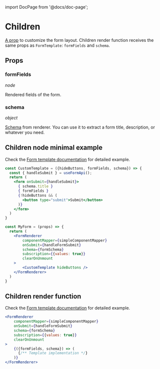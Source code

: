 import DocPage from '@docs/doc-page';

<DocPage>

# Children

[A prop](/components/renderer#children) to customize the form layout. Children render function receives the same props as `FormTemplate`:&nbsp;`formFields` and `schema`.

## Props

### formFields

*node*

Rendered fields of the form.

### schema

*object*

[Schema](/components/renderer#schema) from renderer. You can use it to extract a form title, description, or whatever you need.

## Children node minimal example

Check the [Form template documentation](/components/form-template) for detailed example.

```jsx
const CustomTemplate = ({hideButtons, formFields, schema}) => {
  const { handleSubmit } = useFormApi();
  return (
    <form onSubmit={handleSubmit}>
      { schema.title }
      { formFields }
      {!hideButtons && (
        <button type="submit">Submit</button>
      )}
    </form>
  )
}

const MyForm = (props) => {
  return (
    <FormRenderer
        componentMapper={simpleComponentMapper}
        onSubmit={handleFormSubmit}
        schema={formSchema}
        subscription={{values: true}}
        clearOnUnmount
    >
        <CustomTemplate hideButtons />
    </FormRenderer>
  )
}
```

## Children render function

Check the [Form template documentation](/components/form-template) for detailed example.

```jsx
<FormRenderer
    componentMapper={simpleComponentMapper}
    onSubmit={handleFormSubmit}
    schema={formSchema}
    subscription={{values: true}}
    clearOnUnmount
>
    {({formFields, schema}) => (
      {/** Template implementation */}
    )}
</FormRenderer>
```

</DocPage>
